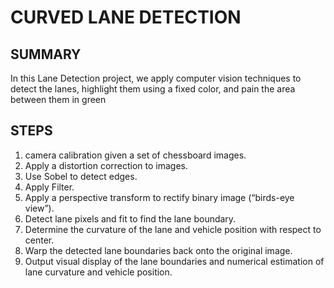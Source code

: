# CURVED LANE DETECTION

## SUMMARY

In this Lane Detection project, we apply computer vision techniques to detect the lanes, highlight them using a fixed color, and pain the
area between them in green

## STEPS

1. camera calibration given a set of chessboard images.
2. Apply a distortion correction to images.
3. Use Sobel to detect edges.
4. Apply Filter.
5. Apply a perspective transform to rectify binary image (“birds-eye view”).
6. Detect lane pixels and fit to find the lane boundary.
7. Determine the curvature of the lane and vehicle position with respect to center.
8. Warp the detected lane boundaries back onto the original image.
9. Output visual display of the lane boundaries and numerical estimation of lane curvature and vehicle position.
